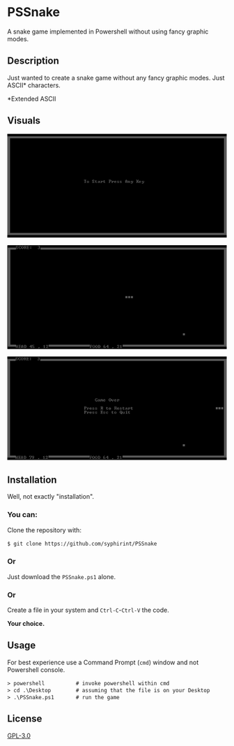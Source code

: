 # PSSnake

A snake game implemented in Powershell without using fancy graphic modes.

## Description

Just wanted to create a snake game without any fancy graphic modes. Just ASCII* characters.

*Extended ASCII

## Visuals

![StartGameScreen](https://github.com/syphirint/PSSnake/blob/master/Images/StartGameScreen.PNG?raw=true)

![Gameplay](https://raw.githubusercontent.com/syphirint/PSSnake/master/Images/Gameplay.PNG?_sm_au_=iVVtr20r2VvTR1Ds)

![GameOverScreen](https://github.com/syphirint/PSSnake/blob/master/Images/GameOverScreen.png?raw=true)

## Installation

Well, not exactly "installation".

### You can:

Clone the repository with:
```bash
$ git clone https://github.com/syphirint/PSSnake
```
### Or
Just download the `PSSnake.ps1` alone.
### Or
Create a file in your system and `Ctrl-C`-`Ctrl-V` the code.

**Your choice.**

## Usage

For best experience use a Command Prompt (`cmd`) window and not Powershell console.

```
> powershell          # invoke powershell within cmd
> cd .\Desktop        # assuming that the file is on your Desktop
> .\PSSnake.ps1       # run the game
```

## License
[GPL-3.0](https://www.gnu.org/licenses/)
